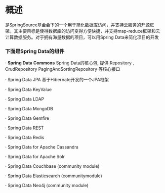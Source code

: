 # 概述
是SpringSource基金会下的一个用于简化数据库访问，并支持云服务的开源框架。其主要目标是使得数据库的访问变得方便快捷，并支持map-reduce框架和云计算数据服务。对于拥有海量数据的项目，可以用Spring Data来简化项目的开发

### 下面是Spring Data的组件

·  **Spring Data Commons** Spring Data的核心包, 提供 Repository , CrudRepository PagingAndSortingRepository 等核心接口

·  Spring Data JPA  基于Hibernate开发的一个JPA框架

·  Spring Data KeyValue

·  Spring Data LDAP

·  Spring Data MongoDB

·  Spring Data Gemfire

·  Spring Data REST

·  Spring Data Redis

·  Spring Data for Apache Cassandra

·  Spring Data for Apache Solr

·  Spring Data Couchbase (community module)

·  Spring Data Elasticsearch (communitymodule)

·  Spring Data Neo4j (community module)